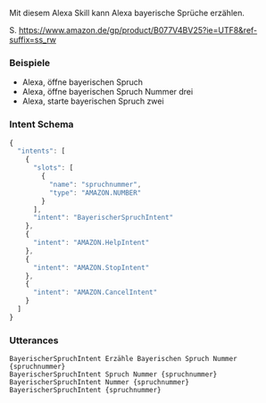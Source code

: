 Mit diesem Alexa Skill kann Alexa bayerische Sprüche erzählen.

S. https://www.amazon.de/gp/product/B077V4BV25?ie=UTF8&ref-suffix=ss_rw

### Beispiele
* Alexa, öffne bayerischen Spruch
* Alexa, öffne bayerischen Spruch Nummer drei
* Alexa, starte bayerischen Spruch zwei

### Intent Schema
```javascript
{
  "intents": [
    {
      "slots": [
        {
          "name": "spruchnummer",
          "type": "AMAZON.NUMBER"
        }
      ],
      "intent": "BayerischerSpruchIntent"
    },
    {
      "intent": "AMAZON.HelpIntent"
    },
    {
      "intent": "AMAZON.StopIntent"
    },
    {
      "intent": "AMAZON.CancelIntent"
    }
  ]
}
```

### Utterances
```
BayerischerSpruchIntent Erzähle Bayerischen Spruch Nummer {spruchnummer}
BayerischerSpruchIntent Spruch Nummer {spruchnummer}
BayerischerSpruchIntent Nummer {spruchnummer}
BayerischerSpruchIntent {spruchnummer}
```
